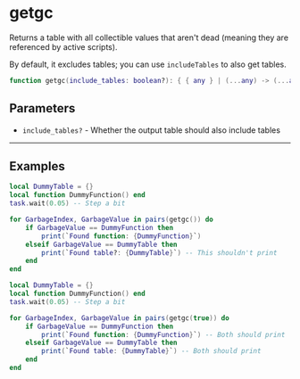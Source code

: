 # getgc

Returns a table with all collectible values that aren't dead (meaning they are referenced by active scripts).

By default, it excludes tables; you can use `includeTables` to also get tables.

```lua
function getgc(include_tables: boolean?): { { any } | (...any) -> (...any) | userdata }
```

## Parameters

* `include_tables?` - Whether the output table should also include tables

***

## Examples

```lua
local DummyTable = {}
local function DummyFunction() end
task.wait(0.05) -- Step a bit

for GarbageIndex, GarbageValue in pairs(getgc()) do
    if GarbageValue == DummyFunction then
        print(`Found function: {DummyFunction}`)
    elseif GarbageValue == DummyTable then
        print(`Found table?: {DummyTable}`) -- This shouldn't print
    end
end
```

```lua
local DummyTable = {}
local function DummyFunction() end
task.wait(0.05) -- Step a bit

for GarbageIndex, GarbageValue in pairs(getgc(true)) do
    if GarbageValue == DummyFunction then
        print(`Found function: {DummyFunction}`) -- Both should print
    elseif GarbageValue == DummyTable then
        print(`Found table: {DummyTable}`) -- Both should print
    end
end
```
